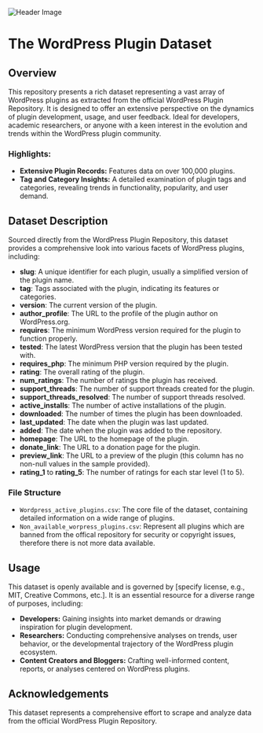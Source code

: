 ![Header Image]([URL_OF_YOUR_IMAGE](https://raw.githubusercontent.com/jcmpagel/wordpress-dataset/main/Screenshot%202024-02-01%20110056.png))
# The WordPress Plugin Dataset

## Overview
This repository presents a rich dataset representing a vast array of WordPress plugins as extracted from the official WordPress Plugin Repository. It is designed to offer an extensive perspective on the dynamics of plugin development, usage, and user feedback. Ideal for developers, academic researchers, or anyone with a keen interest in the evolution and trends within the WordPress plugin community.

### Highlights:
- **Extensive Plugin Records:** Features data on over 100,000 plugins.
- **Tag and Category Insights:** A detailed examination of plugin tags and categories, revealing trends in functionality, popularity, and user demand.

## Dataset Description
Sourced directly from the WordPress Plugin Repository, this dataset provides a comprehensive look into various facets of WordPress plugins, including:

- **slug**: A unique identifier for each plugin, usually a simplified version of the plugin name.
- **tag**: Tags associated with the plugin, indicating its features or categories.
- **version**: The current version of the plugin.
- **author_profile**: The URL to the profile of the plugin author on WordPress.org.
- **requires**: The minimum WordPress version required for the plugin to function properly.
- **tested**: The latest WordPress version that the plugin has been tested with.
- **requires_php**: The minimum PHP version required by the plugin.
- **rating**: The overall rating of the plugin.
- **num_ratings**: The number of ratings the plugin has received.
- **support_threads**: The number of support threads created for the plugin.
- **support_threads_resolved**: The number of support threads resolved.
- **active_installs**: The number of active installations of the plugin.
- **downloaded**: The number of times the plugin has been downloaded.
- **last_updated**: The date when the plugin was last updated.
- **added**: The date when the plugin was added to the repository.
- **homepage**: The URL to the homepage of the plugin.
- **donate_link**: The URL to a donation page for the plugin.
- **preview_link**: The URL to a preview of the plugin (this column has no non-null values in the sample provided).
- **rating_1** to **rating_5**: The number of ratings for each star level (1 to 5).

### File Structure
- `Wordpress_active_plugins.csv`: The core file of the dataset, containing detailed information on a wide range of plugins.
- `Non_available_worpress_plugins.csv`: Represent all plugins which are banned from the offical repository for security or copyright issues, therefore there is not more data available.

## Usage
This dataset is openly available and is governed by [specify license, e.g., MIT, Creative Commons, etc.]. It is an essential resource for a diverse range of purposes, including:
- **Developers:** Gaining insights into market demands or drawing inspiration for plugin development.
- **Researchers:** Conducting comprehensive analyses on trends, user behavior, or the developmental trajectory of the WordPress plugin ecosystem.
- **Content Creators and Bloggers:** Crafting well-informed content, reports, or analyses centered on WordPress plugins.


## Acknowledgements
This dataset represents a comprehensive effort to scrape and analyze data from the official WordPress Plugin Repository.
